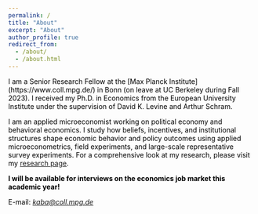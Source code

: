 ```yaml
---
permalink: /
title: "About"
excerpt: "About"
author_profile: true
redirect_from: 
  - /about/
  - /about.html
---
```


<span style="color:Black; font-size: 14px">
I am a Senior Research Fellow at the [Max Planck Institute](https://www.coll.mpg.de/) in Bonn (on leave at UC Berkeley during Fall 2023). I received my Ph.D. in Economics from the European University Institute under the supervision of David K. Levine and Arthur Schram. </span>

<span style="color:Black; font-size: 14px"> I am an applied microeconomist working on political economy and behavioral economics. I study how beliefs, incentives, and institutional structures shape economic behavior and policy outcomes using applied microeconometrics, field experiments, and large-scale representative survey experiments. For a comprehensive look at my research, please visit my [research page](https://mustafakaba.github.io/research/). </span> 

<span style="color:Black; font-size: 14px"> **I will be available for interviews on the economics job market this academic year!**  </span>


<span style="color:Black; font-size: 14px"> E-mail: *kaba@coll.mpg.de* </span>


